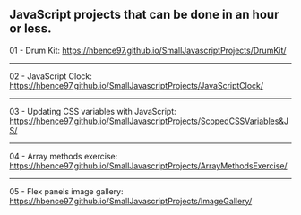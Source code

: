  JavaScript projects that can be done in an hour or less.
-
01 - Drum Kit: https://hbence97.github.io/SmallJavascriptProjects/DrumKit/

---
02 - JavaScript Clock: https://hbence97.github.io/SmallJavascriptProjects/JavaScriptClock/

---
03 - Updating CSS variables with JavaScript: https://hbence97.github.io/SmallJavascriptProjects/ScopedCSSVariables&JS/

---
04 - Array methods exercise: https://hbence97.github.io/SmallJavascriptProjects/ArrayMethodsExercise/

---
05 - Flex panels image gallery: https://hbence97.github.io/SmallJavascriptProjects/ImageGallery/

